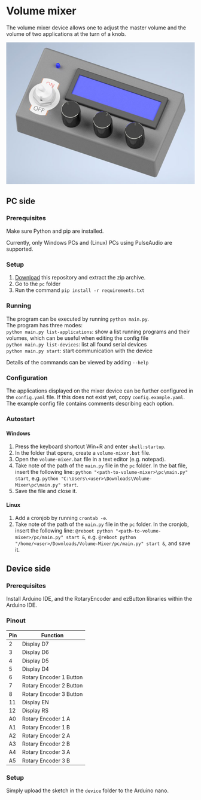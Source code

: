 # Volume mixer
The volume mixer device allows one to adjust the master volume and the volume of two applications at the turn of a knob.

![Device](device.jpg)

## PC side
### Prerequisites
Make sure Python and pip are installed.

Currently, only Windows PCs and (Linux) PCs using PulseAudio are supported.

### Setup
1. [Download](https://github.com/wilco375/Volume-Mixer/archive/refs/heads/master.zip) this repository and extract the zip archive.
2. Go to the `pc` folder
3. Run the command `pip install -r requirements.txt`

### Running
The program can be executed by running `python main.py`.  
The program has three modes:  
`python main.py list-applications`: show a list running programs and their volumes, which can be useful when editing the config file  
`python main.py list-devices`: list all found serial devices  
`python main.py start`: start communication with the device

Details of the commands can be viewed by adding `--help`

### Configuration
The applications displayed on the mixer device can be further configured in the `config.yaml` file. 
If this does not exist yet, copy `config.example.yaml`. The example config file contains comments describing each option. 

### Autostart
#### Windows
1. Press the keyboard shortcut Win+R and enter `shell:startup`.
2. In the folder that opens, create a `volume-mixer.bat` file.
3. Open the `volume-mixer.bat` file in a text editor (e.g. notepad).
4. Take note of the path of the `main.py` file in the `pc` folder. In the bat file, insert the following line:
    `python "<path-to-volume-mixer>\pc\main.py" start`, e.g. `python "C:\Users\<user>\Downloads\Volume-Mixer\pc\main.py" start`.
5. Save the file and close it.

#### Linux
1. Add a cronjob by running `crontab -e`.
2. Take note of the path of the `main.py` file in the `pc` folder. In the cronjob, insert the following line:
    `@reboot python "<path-to-volume-mixer>/pc/main.py" start &`, e.g. `@reboot python "/home/<user>/Downloads/Volume-Mixer/pc/main.py" start &`, and save it.

## Device side
### Prerequisites
Install Arduino IDE, and the RotaryEncoder and ezButton libraries within the Arduino IDE.

###  Pinout
| Pin | Function |
| --- | -------- |
| 2  | Display D7 |
| 3  | Display D6 |
| 4  | Display D5 |
| 5  | Display D4 |
| 6  | Rotary Encoder 1 Button |
| 7  | Rotary Encoder 2 Button |
| 8  | Rotary Encoder 3 Button |
| 11 | Display EN |
| 12 | Display RS |
| A0 | Rotary Encoder 1 A |
| A1 | Rotary Encoder 1 B |
| A2 | Rotary Encoder 2 A |
| A3 | Rotary Encoder 2 B |
| A4 | Rotary Encoder 3 A |
| A5 | Rotary Encoder 3 B |

### Setup
Simply upload the sketch in the `device` folder to the Arduino nano.
